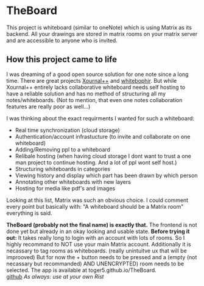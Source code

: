 
# TheBoard
This project is whiteboard (similar to oneNote) which is
using Matrix as its backend. All your drawings are stored in matrix rooms
on your matrix server and are accessible to anyone who is invited.

## How this project came to life
I was dreaming of a good open source solution for one note since a long time.
There are great projects [Xournal++](https://xournalpp.github.io/) and [whitebophir](https://github.com/lovasoa/whitebophir).
But while Xournal++ entirely lacks collaborative whiteboard needs self hosting to have a reliable solution and has no method of structuring all my notes/whiteboards. (Not to mention, that even one notes collaboration features are really poor as well...)

I was thinking about the exact requirments I wanted for such a whiteboard:
 - Real time synchronization (cloud storage)
 - Authentication/account infrastucture (to invite and collaborate on one whiteboard)
 - Adding/Removing ppl to a whiteboard
 - Relibale hosting (when having cloud storage I dont want to trust a one man project to continue hosting. And a lot of ppl wont self host.)
 - Structuring whiteboards in categories
 - Viewing history and display which part has been drawn by which person
 - Annotating other whiteboards with new layers
 - Hosting for media like pdf's and images

Looking at this list, Matrix was such an obvious choice. I could comment every point but basically with: "A whiteboard should be a Matrix room" everything is said.

**TheBoard (probably not the final name) is exactly that.** The frontend is not done yet but already in an okay looking and usable state.
**Before trying it out:** It takes really long to login with an account with lots of rooms. So I highly recommand to NOT use your main Matrix account.
Additionally it is necassary to tag rooms as whiteboards. (really unintuitve ux that will be improoved) But for now the + button needs to be pressed and a (empty (not necassary but recommanded) AND UNENCRYPTED) room needs to be selected.
The app is available at toger5.github.io/TheBoard. \
[github](https://github.com/toger5/TheBoard)
_As always: use at your own Rist_
